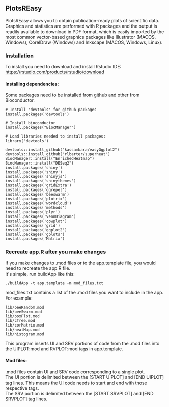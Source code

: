 ## PlotsREasy
PlotsREasy allows you to obtain publication-ready plots of scientific data.  
Graphics and statistics are performed with R packages and the output is readily available to download in PDF format, which is easily imported by the most common vector-based graphics packages like Illustrator (MACOS, Windows), CorelDraw (Windows) and Inkscape (MACOS, Windows, Linux).

### Installation
To install you need to download and install Rstudio IDE:  
https://rstudio.com/products/rstudio/download  

#### Installing dependencies:

Some packages need to be installed from github and other from Bioconductor.  

```
# Install 'devtools' for github packages
install.packages('devtools')

# Install bioconductor
install.packages("BiocManager")

# Load libraries needed to install packages:
library('devtools')

devtools::install_github("kassambara/easyGgplot2")
devtools::install_github("rlbarter/superheat")
BiocManager::install("EnrichedHeatmap")
BiocManager::install("DESeq2")
install.packages('shiny')
install.packages('shiny')
install.packages('shinyjs')
install.packages('shinythemes')
install.packages('gridExtra')
install.packages('ggrepel')
install.packages('beeswarm')
install.packages('plotrix')
install.packages('wordcloud')
install.packages('methods')
install.packages('plyr')
install.packages('VennDiagram')
install.packages('cowplot')
install.packages('grid')
install.packages('ggplot2')
install.packages('gplots')
install.packages('Matrix')
```


### Recreate app.R after you make changes

If you make changes to .mod files or to the app.template file, you would need to recreate the app.R file.  
It's simple, run buildApp like this:  

```
./buildApp -t app.template -m mod_files.txt
```

mod_files.txt contains a list of the .mod files you want to include in the app.  
For example:  
```
lib/beeRandom.mod
lib/beeSwarm.mod
lib/boxPlot.mod
lib/cTree.mod
lib/corMatrix.mod
lib/heatMap.mod
lib/histogram.mod
```

This program inserts UI and SRV portions of code from the .mod files into the UIPLOT:mod and RVPLOT:mod tags in app.template.  

#### Mod files:
.mod files contain UI and SRV code corresponding to a single plot.  
The UI portion is delimited between the [START UIPLOT] and [END UIPLOT] tag lines. This means the UI code needs to start and end with those respective tags.  
The SRV portion is delimited between the [START SRVPLOT] and [END SRVPLOT] tag lines.  
